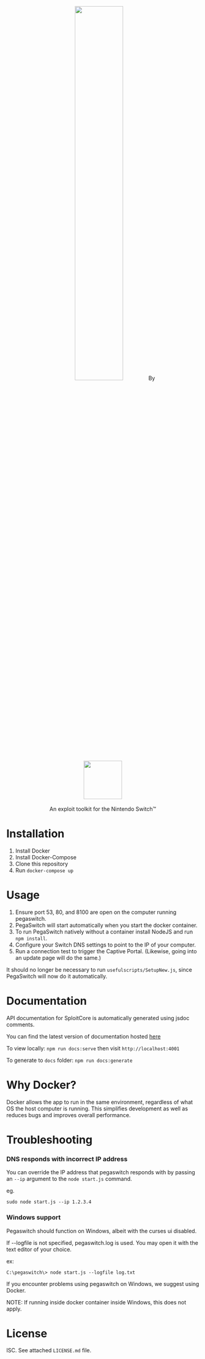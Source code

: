 <p align="center">
  <img style="width: 50%" src="https://i.imgur.com/bHjfC0Q.png">
  By
  <br/>
  <br/>
  <img style="width: 100px" src="https://i.imgur.com/w2u26sA.png">
  <br/>
  <br/>
  An exploit toolkit for the Nintendo Switch™
</p>

Installation
============

1. Install Docker
2. Install Docker-Compose
3. Clone this repository
4. Run `docker-compose up`

Usage
=====

1. Ensure port 53, 80, and 8100 are open on the computer running pegaswitch.
2. PegaSwitch will start automatically when you start the docker container.
3. To run PegaSwitch natively without a container install NodeJS and run `npm install`.
4. Configure your Switch DNS settings to point to the IP of your computer.
5. Run a connection test to trigger the Captive Portal. (Likewise, going into an update page will do the same.)

It should no longer be necessary to run `usefulscripts/SetupNew.js`, since PegaSwitch will now do it automatically.

Documentation
=============

API documentation for SploitCore is automatically generated using jsdoc comments.

You can find the latest version of documentation hosted [here](https://reswitched.github.io/pegaswitch/)

To view locally: `npm run docs:serve` then visit `http://localhost:4001`

To generate to `docs` folder: `npm run docs:generate`

Why Docker?
===============

Docker allows the app to run in the same environment, regardless of what OS the host computer is running. This
simplifies development as well as reduces bugs and improves overall performance.

Troubleshooting
===============

### DNS responds with incorrect IP address

You can override the IP address that pegaswitch responds with by passing an `--ip` argument to the `node start.js` command.

eg.
```
sudo node start.js --ip 1.2.3.4
```

### Windows support

Pegaswitch should function on Windows, albeit with the curses ui disabled.

If --logfile is not specified, pegaswitch.log is used. You may open it with the text editor of your choice.

ex:
```
C:\pegaswitch\> node start.js --logfile log.txt
```

If you encounter problems using pegaswitch on Windows, we suggest using Docker.

NOTE: If running inside docker container inside Windows, this does not apply.

License
=======

ISC. See attached `LICENSE.md` file.

